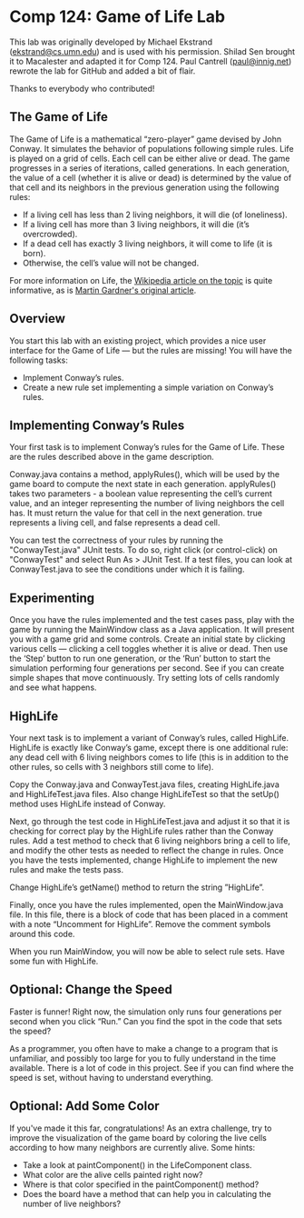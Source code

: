 Comp 124: Game of Life Lab
====

This lab was originally developed by Michael Ekstrand (ekstrand@cs.umn.edu) and is used with his permission.
Shilad Sen brought it to Macalester and adapted it for Comp 124.
Paul Cantrell (paul@innig.net) rewrote the lab for GitHub and added a bit of flair.

Thanks to everybody who contributed!


The Game of Life
---

The Game of Life is a mathematical “zero-player” game devised by John Conway. It simulates the behavior of populations following simple rules.  Life is played on a grid of cells. Each cell can be either alive or dead.  The game progresses in a series of iterations, called generations.  In each generation, the value of a cell (whether it is alive or dead) is determined by the value of that cell and its neighbors in the previous generation using the following rules:

- If a living cell has less than 2 living neighbors, it will die (of loneliness).
- If a living cell has more than 3 living neighbors, it will die (it’s overcrowded).
- If a dead cell has exactly 3 living neighbors, it will come to life (it is born).
- Otherwise, the cell’s value will not be changed.

For more information on Life, the [Wikipedia article on the topic](http://en.wikipedia.org/wiki/Conway%27s_Game_of_Life) is quite informative, as is [Martin Gardner's original article](http://ddi.cs.uni-potsdam.de/HyFISCH/Produzieren/lis_projekt/proj_gamelife/ConwayScientificAmerican.htm).


Overview
---

You start this lab with an existing project, which provides a nice user interface for the Game of Life — but the rules are missing!
You will have the following tasks:

- Implement Conway’s rules.
- Create a new rule set implementing a simple variation on Conway’s rules.


Implementing Conway’s Rules
---

Your first task is to implement Conway’s rules for the Game of Life. These are the rules described above in the game description.

Conway.java contains a method, applyRules(), which will be used by the game board to compute the next state in each generation. applyRules() takes two parameters - a boolean value representing the cell’s current value, and an integer representing the number of living neighbors the cell has. It must return the value for that cell in the next generation. true represents a living cell, and false represents a dead cell.

You can test the correctness of your rules by running the "ConwayTest.java" JUnit tests.  To do so, right click (or control-click) on "ConwayTest" and select Run As > JUnit Test.  If a test files, you can look at ConwayTest.java to see the conditions under which it is failing.


Experimenting
---

Once you have the rules implemented and the test cases pass, play with the game by running the MainWindow class as a Java application. It will present you with a game grid and some controls. Create an initial state by clicking various cells — clicking a cell toggles whether it is alive or dead. Then use the ‘Step’ button to run one generation, or the ‘Run’ button to start the simulation performing four generations per second. See if you can create simple shapes that move continuously. Try setting lots of cells randomly and see what happens.


HighLife
---

Your next task is to implement a variant of Conway’s rules, called HighLife. HighLife is exactly like Conway’s game, except there is one additional rule: any dead cell with 6 living neighbors comes to life (this is in addition to the other rules, so cells with 3 neighbors still come to life).

Copy the Conway.java and ConwayTest.java files, creating HighLife.java and HighLifeTest.java files. Also change HighLifeTest so that the setUp() method uses HighLife instead of Conway.

Next, go through the test code in HighLifeTest.java and adjust it so that it is checking for correct play by the HighLife rules rather than the Conway rules.
Add a test method to check that 6 living neighbors bring a cell to life, and modify the other tests as needed to reflect the change in rules.  Once you have the tests implemented, change HighLife to implement the new rules and make the tests pass.

Change HighLife’s getName() method to return the string ”HighLife”.

Finally, once you have the rules implemented, open the MainWindow.java file. In this file, there is a block of code that has been placed in a comment with a note “Uncomment for HighLife”. Remove the comment symbols around this code.

When you run MainWindow, you will now be able to select rule sets.  Have some fun with HighLife.


Optional: Change the Speed
---

Faster is funner! Right now, the simulation only runs four generations per second when you click “Run.” Can you find the spot in the code that sets the speed?

As a programmer, you often have to make a change to a program that is unfamiliar, and possibly too large for you to fully understand in the time available. There is a lot of code in this project. See if you can find where the speed is set, without having to understand everything.


Optional: Add Some Color
---

If you've made it this far, congratulations!  As an extra challenge, try to improve the visualization of the game board by coloring the live cells according to how many neighbors are currently alive.  Some hints:

- Take a look at paintComponent() in the LifeComponent class.
- What color are the alive cells painted right now?
- Where is that color specified in the paintComponent() method?
- Does the board have a method that can help you in calculating the number of live neighbors?
